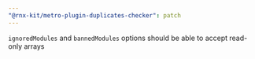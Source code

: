 ```yaml
---
"@rnx-kit/metro-plugin-duplicates-checker": patch
---
```


`ignoredModules` and `bannedModules` options should be able to accept read-only
arrays
